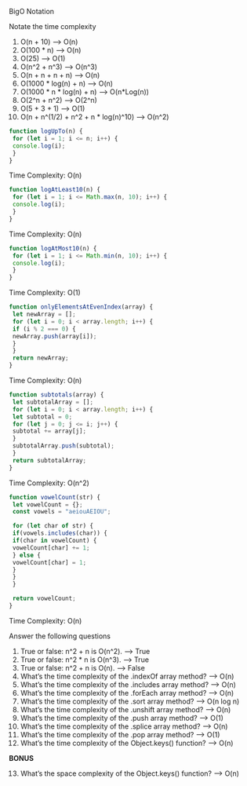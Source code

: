 BigO Notation

Notate the time complexity

1. O(n + 10) --> O(n)
2. O(100 * n) --> O(n)
3. O(25) --> O(1)
4. O(n^2 + n^3) --> O(n^3)
5. O(n + n + n + n) --> O(n)
6. O(1000 * log(n) + n) --> O(n)
7. O(1000 * n * log(n) + n) --> O(n*Log(n))
8. O(2^n + n^2) --> O(2^n)
9. O(5 + 3 + 1) --> O(1)
10. O(n + n^(1/2) + n^2 + n * log(n)^10) --> O(n^2)

```javascript
function logUpTo(n) {
 for (let i = 1; i <= n; i++) {
 console.log(i);
 }
}
```

Time Complexity: O(n)

```javascript
function logAtLeast10(n) {
 for (let i = 1; i <= Math.max(n, 10); i++) {
 console.log(i);
 }
}
```

Time Complexity: O(n)

```javascript
function logAtMost10(n) {
 for (let i = 1; i <= Math.min(n, 10); i++) {
 console.log(i);
 }
}
```

Time Complexity: O(1)

```javascript
function onlyElementsAtEvenIndex(array) {
 let newArray = [];
 for (let i = 0; i < array.length; i++) {
 if (i % 2 === 0) {
 newArray.push(array[i]);
 }
 }
 return newArray;
}
```

Time Complexity: O(n)

```javascript
function subtotals(array) {
 let subtotalArray = [];
 for (let i = 0; i < array.length; i++) {
 let subtotal = 0;
 for (let j = 0; j <= i; j++) {
 subtotal += array[j];
 }
 subtotalArray.push(subtotal);
 }
 return subtotalArray;
}
```

Time Complexity: O(n^2)

```javascript
function vowelCount(str) {
 let vowelCount = {};
 const vowels = "aeiouAEIOU";

 for (let char of str) {
 if(vowels.includes(char)) {
 if(char in vowelCount) {
 vowelCount[char] += 1;
 } else {
 vowelCount[char] = 1;
 }
 }
 }

 return vowelCount;
}
```

Time Complexity: O(n)

Answer the following questions

1. True or false: n^2 + n is O(n^2). --> True
2. True or false: n^2 * n is O(n^3). --> True
3. True or false: n^2 + n is O(n). --> False
4. What’s the time complexity of the .indexOf array method? --> O(n)
5. What’s the time complexity of the .includes array method? --> O(n)
6. What’s the time complexity of the .forEach array method? --> O(n)
7. What’s the time complexity of the .sort array method? --> O(n log n)
8. What’s the time complexity of the .unshift array method? --> O(n)
9. What’s the time complexity of the .push array method? --> O(1)
10. What’s the time complexity of the .splice array method? --> O(n)
11. What’s the time complexity of the .pop array method? --> O(1)
12. What’s the time complexity of the Object.keys() function? --> O(n)

**BONUS**

13. What’s the space complexity of the Object.keys() function? --> O(n)


